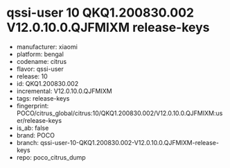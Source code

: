 # qssi-user 10 QKQ1.200830.002 V12.0.10.0.QJFMIXM release-keys
- manufacturer: xiaomi
- platform: bengal
- codename: citrus
- flavor: qssi-user
- release: 10
- id: QKQ1.200830.002
- incremental: V12.0.10.0.QJFMIXM
- tags: release-keys
- fingerprint: POCO/citrus_global/citrus:10/QKQ1.200830.002/V12.0.10.0.QJFMIXM:user/release-keys
- is_ab: false
- brand: POCO
- branch: qssi-user-10-QKQ1.200830.002-V12.0.10.0.QJFMIXM-release-keys
- repo: poco_citrus_dump
